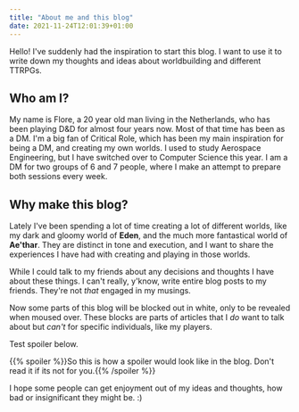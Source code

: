 ```yaml
---
title: "About me and this blog"
date: 2021-11-24T12:01:39+01:00
---
```


Hello! I've suddenly had the inspiration to start this blog. I want to use it to write down my thoughts and ideas about worldbuilding and different TTRPGs.

## Who am I?

My name is Flore, a 20 year old man living in the Netherlands, who has been playing D&D for almost four years now. Most of that time has been as a DM. I'm a big fan of Critical Role, which has been my main inspiration for being a DM, and creating my own worlds. I used to study Aerospace Engineering, but I have switched over to Computer Science this year. I am a DM for two groups of 6 and 7 people, where I make an attempt to prepare both sessions every week.

## Why make this blog?

Lately I've been spending a lot of time creating a lot of different worlds, like my dark and gloomy world of **Eden**, and the much more fantastical world of **Ae'thar**. They are distinct in tone and execution, and I want to share the experiences I have had with creating and playing in those worlds.

While I could talk to my friends about any decisions and thoughts I have about these things. I can't really, y'know, write entire blog posts to my friends. They're not _that_ engaged in my musings.

Now some parts of this blog will be blocked out in white, only to be revealed when moused over. These blocks are parts of articles that I _do_ want to talk about but _can't_ for specific individuals, like my players.

Test spoiler below.

{{% spoiler %}}So this is how a spoiler would look like in the blog. Don't read it if its not for you.{{% /spoiler %}}

I hope some people can get enjoyment out of my ideas and thoughts, how bad or insignificant they might be. :)
